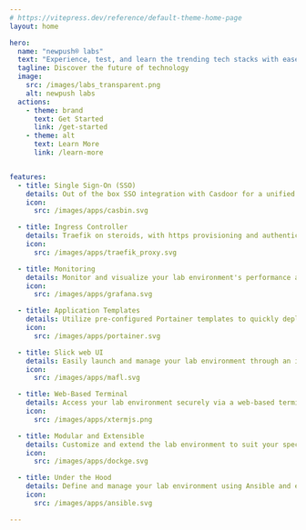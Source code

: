 ```yaml
---
# https://vitepress.dev/reference/default-theme-home-page
layout: home

hero:
  name: "newpush® labs"
  text: "Experience, test, and learn the trending tech stacks with ease"
  tagline: Discover the future of technology
  image:
    src: /images/labs_transparent.png
    alt: newpush labs
  actions:
    - theme: brand
      text: Get Started
      link: /get-started
    - theme: alt
      text: Learn More
      link: /learn-more


features:
  - title: Single Sign-On (SSO)
    details: Out of the box SSO integration with Casdoor for a unified login experience.
    icon: 
      src: /images/apps/casbin.svg

  - title: Ingress Controller
    details: Traefik on steroids, with https provisioning and authentication middleware.
    icon:
      src: /images/apps/traefik_proxy.svg

  - title: Monitoring
    details: Monitor and visualize your lab environment's performance and metrics with built-in Grafana dashboards and Loki for log aggregation and analysis.
    icon:
      src: /images/apps/grafana.svg

  - title: Application Templates
    details: Utilize pre-configured Portainer templates to quickly deploy and manage containerized applications.
    icon:
      src: /images/apps/portainer.svg

  - title: Slick web UI
    details: Easily launch and manage your lab environment through an intuitive web interface.
    icon:
      src: /images/apps/mafl.svg

  - title: Web-Based Terminal
    details: Access your lab environment securely via a web-based terminal for SSH.
    icon:
      src: /images/apps/xtermjs.png

  - title: Modular and Extensible
    details: Customize and extend the lab environment to suit your specific needs.
    icon:
      src: /images/apps/dockge.svg

  - title: Under the Hood
    details: Define and manage your lab environment using Ansible and ensuring consistency, reproducibility, and scalability.
    icon:
      src: /images/apps/ansible.svg

---
```

